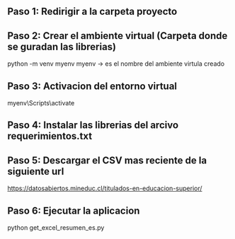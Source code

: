 ## Paso 1: Redirigir a la carpeta proyecto

## Paso 2: Crear el ambiente virtual (Carpeta donde se guradan las librerias)
python -m venv myenv
myenv -> es el nombre del ambiente virtula creado

## Paso 3: Activacion del entorno virtual
myenv\Scripts\activate

## Paso 4: Instalar las librerias del arcivo requerimientos.txt 

## Paso 5: Descargar el CSV mas reciente de la siguiente url
 https://datosabiertos.mineduc.cl/titulados-en-educacion-superior/

## Paso 6: Ejecutar la aplicacion
python get_excel_resumen_es.py